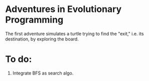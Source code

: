 # Adventures in Evolutionary Programming

The first adventure simulates a turtle trying to find the "exit," i.e. its destination, by exploring the board.


# To do:
1. Integrate BFS as search algo.
